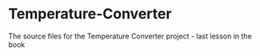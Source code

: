 # Temperature-Converter
The source files for the Temperature Converter project - last lesson in the book
